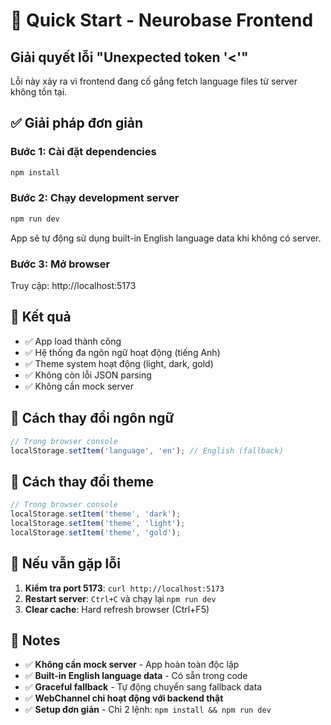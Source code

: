 # 🚀 Quick Start - Neurobase Frontend

## Giải quyết lỗi "Unexpected token '<'"

Lỗi này xảy ra vì frontend đang cố gắng fetch language files từ server không tồn tại.

## ✅ Giải pháp đơn giản

### Bước 1: Cài đặt dependencies
```bash
npm install
```

### Bước 2: Chạy development server
```bash
npm run dev
```

App sẽ tự động sử dụng built-in English language data khi không có server.

### Bước 3: Mở browser
Truy cập: http://localhost:5173

## 🎯 Kết quả

- ✅ App load thành công
- ✅ Hệ thống đa ngôn ngữ hoạt động (tiếng Anh)
- ✅ Theme system hoạt động (light, dark, gold)
- ✅ Không còn lỗi JSON parsing
- ✅ Không cần mock server

## 🔄 Cách thay đổi ngôn ngữ

```javascript
// Trong browser console
localStorage.setItem('language', 'en'); // English (fallback)
```

## 🎨 Cách thay đổi theme

```javascript
// Trong browser console
localStorage.setItem('theme', 'dark');
localStorage.setItem('theme', 'light');
localStorage.setItem('theme', 'gold');
```

## 🐛 Nếu vẫn gặp lỗi

1. **Kiểm tra port 5173**: `curl http://localhost:5173`
2. **Restart server**: `Ctrl+C` và chạy lại `npm run dev`
3. **Clear cache**: Hard refresh browser (Ctrl+F5)

## 📝 Notes

- ✅ **Không cần mock server** - App hoàn toàn độc lập
- ✅ **Built-in English language data** - Có sẵn trong code
- ✅ **Graceful fallback** - Tự động chuyển sang fallback data
- ✅ **WebChannel chỉ hoạt động với backend thật**
- ✅ **Setup đơn giản** - Chỉ 2 lệnh: `npm install && npm run dev` 